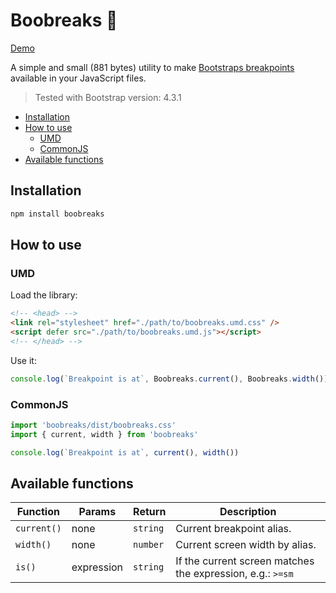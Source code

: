 # Boobreaks 📏

[Demo](https://muuvmuuv.github.io/boobreaks/)

A simple and small (881 bytes) utility to make [Bootstraps breakpoints][1] available in
your JavaScript files.

> Tested with Bootstrap version: 4.3.1

- [Installation](#installation)
- [How to use](#how-to-use)
  - [UMD](#umd)
  - [CommonJS](#commonjs)
- [Available functions](#available-functions)

## Installation

```bash
npm install boobreaks
```

## How to use

### UMD

Load the library:

```html
<!-- <head> -->
<link rel="stylesheet" href="./path/to/boobreaks.umd.css" />
<script defer src="./path/to/boobreaks.umd.js"></script>
<!-- </head> -->
```

Use it:

```js
console.log(`Breakpoint is at`, Boobreaks.current(), Boobreaks.width())
```

### CommonJS

```javascript
import 'boobreaks/dist/boobreaks.css'
import { current, width } from 'boobreaks'

console.log(`Breakpoint is at`, current(), width())
```

## Available functions

| Function    | Params     | Return   | Description                                                |
| ----------- | ---------- | -------- | ---------------------------------------------------------- |
| `current()` | none       | `string` | Current breakpoint alias.                                  |
| `width()`   | none       | `number` | Current screen width by alias.                             |
| `is()`      | expression | `string` | If the current screen matches the expression, e.g.: `>=sm` |

[1]: https://getbootstrap.com/docs/4.3/layout/overview/#responsive-breakpoints

